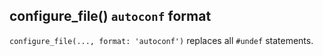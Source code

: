 ## configure_file() `autoconf` format

`configure_file(..., format: 'autoconf')` replaces all `#undef` statements.
